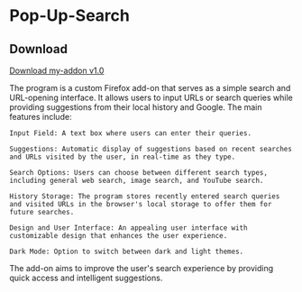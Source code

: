 # Pop-Up-Search

## Download

[Download my-addon v1.0](https://github.com/USERNAME/my-firefox-addon/releases/latest)


The program is a custom Firefox add-on that serves as a simple search and URL-opening interface. It allows users to input URLs or search queries while providing suggestions from their local history and Google. The main features include:

    Input Field: A text box where users can enter their queries.

    Suggestions: Automatic display of suggestions based on recent searches and URLs visited by the user, in real-time as they type.

    Search Options: Users can choose between different search types, including general web search, image search, and YouTube search.

    History Storage: The program stores recently entered search queries and visited URLs in the browser's local storage to offer them for future searches.

    Design and User Interface: An appealing user interface with customizable design that enhances the user experience.

    Dark Mode: Option to switch between dark and light themes.

The add-on aims to improve the user's search experience by providing quick access and intelligent suggestions.
